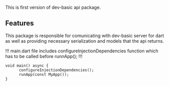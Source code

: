 <!-- 
This README describes the package. If you publish this package to pub.dev,
this README's contents appear on the landing page for your package.

For information about how to write a good package README, see the guide for
[writing package pages](https://dart.dev/guides/libraries/writing-package-pages). 

For general information about developing packages, see the Dart guide for
[creating packages](https://dart.dev/guides/libraries/create-library-packages)
and the Flutter guide for
[developing packages and plugins](https://flutter.dev/developing-packages). 
-->

This is first version of dev-basic api package.

## Features

This package is responsible for comunicating with dev-basic server for dart as well as providing necessary serialization and models that the api returns.

!!! main.dart file includes configureInjectionDependencies function which has to be called before runnApp(); !!!

```
void main() async {
      configureInjectionDependencies();
      runApp(const MyApp());
}
